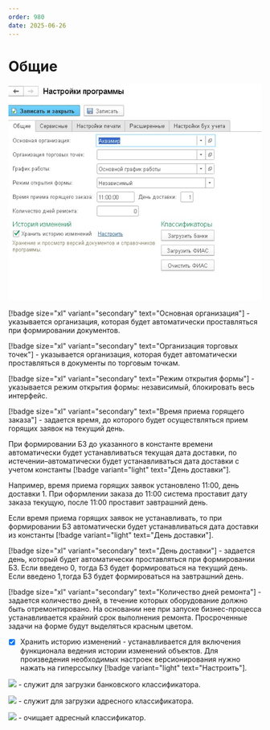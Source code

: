 ```yaml
---
order: 980
date: 2025-06-26
---
```

# Общие

![](/images/администратор/настройка1.jpg)

[!badge size="xl" variant="secondary" text="Основная организация"] - указывается организация, которая будет автоматически проставляться при формировании документов.

[!badge size="xl" variant="secondary" text="Организация торговых точек"] - указывается организация, которая будет автоматически проставляться в документы по торговым точкам.

[!badge size="xl" variant="secondary" text="Режим открытия формы"] - указывается режим открытия формы: независимый, блокировать весь интерфейс.

[!badge size="xl" variant="secondary" text="Время приема горящего заказа"] - задается время, до которого будет осуществляться прием горящих заявок на текущий день. 

При формировании БЗ до указанного в константе времени автоматически будет устанавливаться текущая дата доставки, по истечении–автоматически будет устанавливаться дата доставки с учетом константы [!badge variant="light" text="День доставки"]. 

Например, время приема горящих заявок установлено 11:00, день доставки 1. При оформлении заказа до 11:00 система проставит дату заказа текущую, после 11:00 проставит завтрашний день. 

Если время приема горящих заявок не устанавливать, то при формировании БЗ автоматически будет устанавливаться дата доставки из константы [!badge variant="light" text="День доставки"].

[!badge size="xl" variant="secondary" text="День доставки"] - задается день, который будет автоматически проставляться при формировании БЗ. Если введено 0, тогда БЗ будет формироваться на текущий день. Если введено 1,тогда БЗ будет формироваться на завтрашний день.

[!badge size="xl" variant="secondary" text="Количество дней ремонта"] - задается количество дней, в течение которых оборудование должно быть отремонтировано. На основании нее при запуске бизнес-процесса устанавливается крайний срок выполнения ремонта. Просроченные задачи на форме будут выделяться красным цветом.

- [x] Хранить историю изменений - устанавливается для включения функционала ведения истории изменений объектов. Для произведения необходимых настроек версионирования нужно нажать на гиперссылку [!badge variant="light" text="Настроить"].

![](/images/Загрузить_банки.jpg) - служит для загрузки банковского классификатора. 

![](/images/Загрузить_ФИАС.jpg) - служит для загрузки адресного классификатора. 

![](/images/Очистить_ФИАС.jpg) - очищает адресный классификатор.
